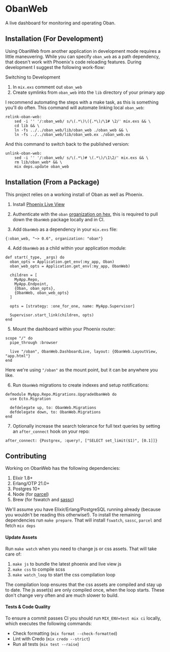 # ObanWeb

A live dashboard for monitoring and operating Oban.

## Installation (For Development)

Using ObanWeb from another application in development mode requires a little
maneuvering. While you can specify `oban_web` as a path dependency, that doesn't
work with Phoenix's code reloading features. During development I suggest the
following work-flow:

Switching to Development

1. In `mix.exs` comment out `oban_web`
2. Create symlinks from `oban_web` into the `lib` directory of your primary app

I recommend automating the steps with a make task, as this is something you'll
do often. This command will automate linking local `oban_web`:

```make
relink-oban-web:
	sed -i '' '/:oban_web/ s/\(.*\)\({.*\)/\1# \2/' mix.exs && \
	cd lib && \
	ln -fs ../../oban_web/lib/oban_web ./oban_web && \
	ln -fs ../../oban_web/lib/oban_web.ex ./oban_web.ex
```

And this command to switch back to the published version:

```make
unlink-oban-web:
	sed -i '' '/:oban_web/ s/\(.*\)# \(.*\)/\1\2/' mix.exs && \
	rm lib/oban_web* && \
	mix deps.update oban_web
```

## Installation (From a Package)

This project relies on a working install of Oban as well as Phoenix.

1. Install [Phoenix Live View][plv]

2. Authenticate with the `oban` [organization on hex][hpm], this is required to
   pull down the `ObanWeb` package locally and in CI.

3. Add `ObanWeb` as a dependency in your `mix.exs` file:

  ```
  {:oban_web, "~> 0.6", organization: "oban"}
  ```

4. Add `ObanWeb` as a child within your application module:

  ```
  def start(_type, _args) do
    oban_opts = Application.get_env(:my_app, Oban)
    oban_web_opts = Application.get_env(:my_app, ObanWeb)

    children = [
      MyApp.Repo,
      MyApp.Endpoint,
      {Oban, oban_opts},
      {ObanWeb, oban_web_opts}
    ]

    opts = [strategy: :one_for_one, name: MyApp.Supervisor]

    Supervisor.start_link(children, opts)
  end
  ```

5. Mount the dashboard within your Phoenix router:

  ```
  scope "/" do
    pipe_through :browser

    live "/oban", ObanWeb.DashboardLive, layout: {ObanWeb.LayoutView, "app.html"}
  end
  ```

  Here we're using `"/oban"` as the mount point, but it can be anywhere you like.

6. Run `ObanWeb` migrations to create indexes and setup notifications:

  ```
  defmodule MyApp.Repo.Migrations.UpgradeObanWeb do
    use Ecto.Migration

    defdelegate up, to: ObanWeb.Migrations
    defdelegate down, to: ObanWeb.Migrations
  end
  ```

7. Optionally increase the search tolerance for full text queries by setting an
   `after_connect` hook on your repo:

  ```
  after_connect: {Postgrex, :query!, ["SELECT set_limit($1)", [0.1]]}
  ```

[plv]: https://github.com/phoenixframework/phoenix_live_view#installation
[hpm]: https://hex.pm/docs/private#authenticating-on-ci-and-build-servers

## Contributing

Working on ObanWeb has the following dependencies:

1. Elixir 1.8+
2. Erlang/OTP 21.0+
3. Postgres 10+
4. Node (for [parcel](https://parceljs.org/))
5. Brew (for fswatch and [sassc](https://github.com/sass/sassc))

We'll assume you have Elixir/Erlang/PostgreSQL running already (because you
wouldn't be reading this otherwise!). To install the remaining dependencies run
`make prepare`. That will install `fswatch`, `sassc`, `parcel` and fetch `mix
deps`

#### Update Assets

Run `make watch` when you need to change js or css assets. That will take care
of:

1. `make js` to bundle the latest phoenix and live view js
2. `make css` to compile scss
3. `make watch_loop` to start the css compilation loop

The compilation loop ensures that the css assets are compiled and stay up
to date. The js asset(s) are only compiled once, when the loop starts. These
don't change very often and are much slower to build.

#### Tests & Code Quality

To ensure a commit passes CI you should run `MIX_ENV=test mix ci` locally, which
executes the following commands:

* Check formatting (`mix format --check-formatted`)
* Lint with Credo (`mix credo --strict`)
* Run all tests (`mix test --raise`)
